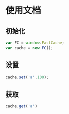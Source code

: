 # 使用文档

## 初始化

```js
var FC = window.FastCache;
var cache = new FC();
```

## 设置

```js
cache.set('a',100);
```

## 获取

```js
cache.get('a')
```